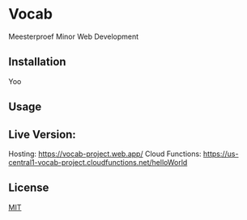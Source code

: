 # Vocab

Meesterproef Minor Web Development

## Installation
Yoo
## Usage
## Live Version:
Hosting: https://vocab-project.web.app/
Cloud Functions: https://us-central1-vocab-project.cloudfunctions.net/helloWorld
## License
[MIT](https://choosealicense.com/licenses/mit/)
